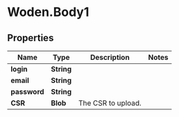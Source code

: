 # Woden.Body1

## Properties
Name | Type | Description | Notes
------------ | ------------- | ------------- | -------------
**login** | **String** |  | 
**email** | **String** |  | 
**password** | **String** |  | 
**CSR** | **Blob** | The CSR to upload. | 
